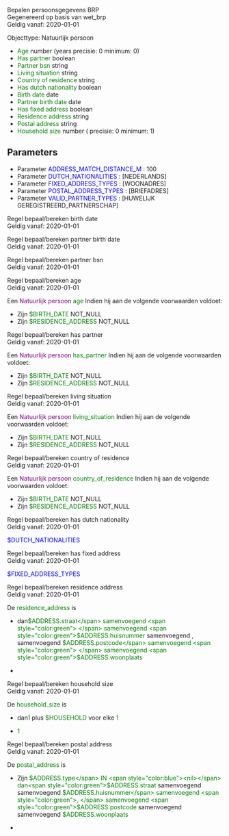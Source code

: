 Bepalen persoonsgegevens BRP \
Gegenereerd op basis van wet_brp \
Geldig vanaf: 2020-01-01

Objecttype: Natuurlijk persoon
- <span style="color:green">Age</span> number (years precisie: 0 minimum: 0)
- <span style="color:green">Has partner</span> boolean
- <span style="color:green">Partner bsn</span> string
- <span style="color:green">Living situation</span> string
- <span style="color:green">Country of residence</span> string
- <span style="color:green">Has dutch nationality</span> boolean
- <span style="color:green">Birth date</span> date
- <span style="color:green">Partner birth date</span> date
- <span style="color:green">Has fixed address</span> boolean
- <span style="color:green">Residence address</span> string
- <span style="color:green">Postal address</span> string
- <span style="color:green">Household size</span> number ( precisie: 0 minimum: 1)

## Parameters ##
- Parameter <span style="color:blue">ADDRESS_MATCH_DISTANCE_M</span> : 100
- Parameter <span style="color:blue">DUTCH_NATIONALITIES</span> : [NEDERLANDS]
- Parameter <span style="color:blue">FIXED_ADDRESS_TYPES</span> : [WOONADRES]
- Parameter <span style="color:blue">POSTAL_ADDRESS_TYPES</span> : [BRIEFADRES]
- Parameter <span style="color:blue">VALID_PARTNER_TYPES</span> : [HUWELIJK GEREGISTREERD_PARTNERSCHAP]


Regel bepaal/bereken birth date \
Geldig vanaf: 2020-01-01




Regel bepaal/bereken partner birth date \
Geldig vanaf: 2020-01-01




Regel bepaal/bereken partner bsn \
Geldig vanaf: 2020-01-01




Regel bepaal/bereken age \
Geldig vanaf: 2020-01-01

Een <span style="color:purple">Natuurlijk persoon</span> <span style="color:green">age</span>
Indien hij aan de volgende voorwaarden voldoet:
- Zijn <span style="color:green">$BIRTH_DATE</span> NOT_NULL <span style="color:blue"><nil></span>
- Zijn <span style="color:green">$RESIDENCE_ADDRESS</span> NOT_NULL <span style="color:blue"><nil></span>



Regel bepaal/bereken has partner \
Geldig vanaf: 2020-01-01

Een <span style="color:purple">Natuurlijk persoon</span> <span style="color:green">has_partner</span>
Indien hij aan de volgende voorwaarden voldoet:
- Zijn <span style="color:green">$BIRTH_DATE</span> NOT_NULL <span style="color:blue"><nil></span>
- Zijn <span style="color:green">$RESIDENCE_ADDRESS</span> NOT_NULL <span style="color:blue"><nil></span>



Regel bepaal/bereken living situation \
Geldig vanaf: 2020-01-01

Een <span style="color:purple">Natuurlijk persoon</span> <span style="color:green">living_situation</span>
Indien hij aan de volgende voorwaarden voldoet:
- Zijn <span style="color:green">$BIRTH_DATE</span> NOT_NULL <span style="color:blue"><nil></span>
- Zijn <span style="color:green">$RESIDENCE_ADDRESS</span> NOT_NULL <span style="color:blue"><nil></span>



Regel bepaal/bereken country of residence \
Geldig vanaf: 2020-01-01

Een <span style="color:purple">Natuurlijk persoon</span> <span style="color:green">country_of_residence</span>
Indien hij aan de volgende voorwaarden voldoet:
- Zijn <span style="color:green">$BIRTH_DATE</span> NOT_NULL <span style="color:blue"><nil></span>
- Zijn <span style="color:green">$RESIDENCE_ADDRESS</span> NOT_NULL <span style="color:blue"><nil></span>



Regel bepaal/bereken has dutch nationality \
Geldig vanaf: 2020-01-01

<span style="color:blue">$DUTCH_NATIONALITIES</span>



Regel bepaal/bereken has fixed address \
Geldig vanaf: 2020-01-01

<span style="color:blue">$FIXED_ADDRESS_TYPES</span>



Regel bepaal/bereken residence address \
Geldig vanaf: 2020-01-01

De <span style="color: green">residence_address</span> is
-  dan<span style="color:green">$ADDRESS.straat</span> samenvoegend <span style="color:green"> </span> samenvoegend <span style="color:green">$ADDRESS.huisnummer</span> samenvoegend <span style="color:green">, </span> samenvoegend <span style="color:green">$ADDRESS.postcode</span> samenvoegend <span style="color:green"> </span> samenvoegend <span style="color:green">$ADDRESS.woonplaats</span>

-


Regel bepaal/bereken household size \
Geldig vanaf: 2020-01-01

De <span style="color: green">household_size</span> is
-  dan<span style="color:green">1</span> plus <span style="color:green">$HOUSEHOLD</span> voor elke <span style="color:green">1</span>


- <span style="color:green">1</span>


Regel bepaal/bereken postal address \
Geldig vanaf: 2020-01-01

De <span style="color: green">postal_address</span> is
- Zijn <span style="color:green">$ADDRESS.type</span> IN <span style="color:blue"><nil></span> dan<span style="color:green">$ADDRESS.straat</span> samenvoegend <span style="color:green"> </span> samenvoegend <span style="color:green">$ADDRESS.huisnummer</span> samenvoegend <span style="color:green">, </span> samenvoegend <span style="color:green">$ADDRESS.postcode</span> samenvoegend <span style="color:green"> </span> samenvoegend <span style="color:green">$ADDRESS.woonplaats</span>

-

